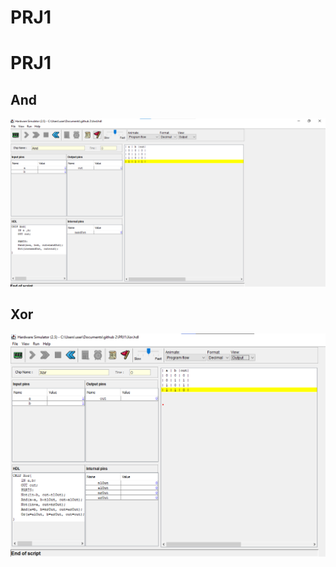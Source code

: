 # PRJ1

# PRJ1

## And

<img src="./MANCHI/AndSCR.png" />


## Xor

<img src="./MANCHI/XorSCR.png" />
